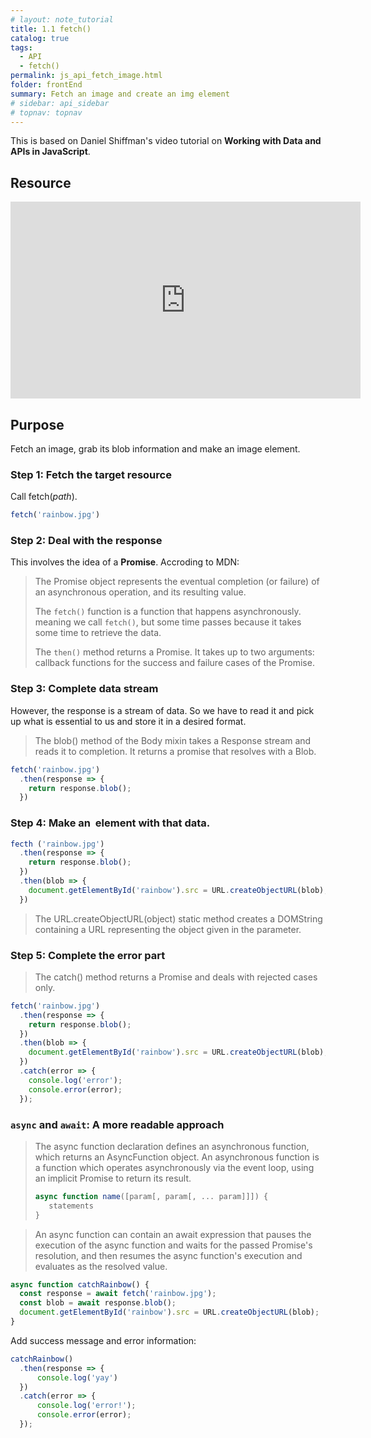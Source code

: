 ```yaml
---
# layout: note_tutorial
title: 1.1 fetch()
catalog: true
tags: 
  - API
  - fetch()
permalink: js_api_fetch_image.html
folder: frontEnd
summary: Fetch an image and create an img element
# sidebar: api_sidebar
# topnav: topnav
---
```


This is based on Daniel Shiffman's video tutorial on **Working with Data and APIs in JavaScript**.

## Resource

<p><iframe width="560" height="315" src="https://www.youtube.com/embed/tc8DU14qX6I" frameborder="0" allow="accelerometer; autoplay; encrypted-media; gyroscope; picture-in-picture" allowfullscreen></iframe></p>

## Purpose

Fetch an image, grab its blob information and make an image element.

### Step 1: Fetch the target resource

Call fetch(*path*).

```JavaScript
fetch('rainbow.jpg')
```

### Step 2: Deal with the response

This involves the idea of a **Promise**. Accroding to MDN:  

> The Promise object represents the eventual completion (or failure) of an asynchronous operation, and its resulting value.  
> 
> The `fetch()` function is a function that happens asynchronously. meaning we call `fetch()`, but some time passes because it takes some time to retrieve the data.
> 
> The `then()` method returns a Promise. It takes up to two arguments: callback functions for the success and failure cases of the Promise.

### Step 3: Complete data stream

However, the response is a stream of data. So we have to read it and pick up what is essential to us and store it in a desired format.

> The blob() method of the Body mixin takes a Response stream and reads it to completion. It returns a promise that resolves with a Blob.

```JavaScript
fetch('rainbow.jpg')
  .then(response => {
    return response.blob();
  })
```

### Step 4: Make an <img> element with that data.

```JavaScript
fecth ('rainbow.jpg')
  .then(response => {
    return response.blob();
  })
  .then(blob => {
    document.getElementById('rainbow').src = URL.createObjectURL(blob);
  })
```

> The URL.createObjectURL(object) static method creates a DOMString containing a URL representing the object given in the parameter. 

### Step 5: Complete the error part

> The catch() method returns a Promise and deals with rejected cases only.

```JavaScript
fetch('rainbow.jpg')
  .then(response => {
    return response.blob();
  })
  .then(blob => {
    document.getElementById('rainbow').src = URL.createObjectURL(blob);
  })
  .catch(error => {
    console.log('error');
    console.error(error);
  });
```

### `async` and `await`: A more readable approach

> The async function declaration defines an asynchronous function, which returns an AsyncFunction object. An asynchronous function is a function which operates asynchronously via the event loop, using an implicit Promise to return its result.
> 
> ```JavaScript
> async function name([param[, param[, ... param]]]) {
>    statements
> }
> ```

> An async function can contain an await expression that pauses the execution of the async function and waits for the passed Promise's resolution, and then resumes the async function's execution and evaluates as the resolved value.

```JavaScript
async function catchRainbow() {
  const response = await fetch('rainbow.jpg');
  const blob = await response.blob();
  document.getElementById('rainbow').src = URL.createObjectURL(blob);
}
```

Add success message and error information: 

```JavaScript
catchRainbow()
  .then(response => {
      console.log('yay')
  })
  .catch(error => {
      console.log('error!');
      console.error(error);
  });
```
        

